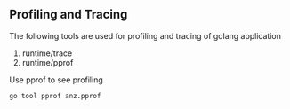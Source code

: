 ## Profiling and Tracing

The following tools are used for profiling and tracing of golang application

1. runtime/trace
2. runtime/pprof

Use pprof to see profiling

```
go tool pprof anz.pprof
```